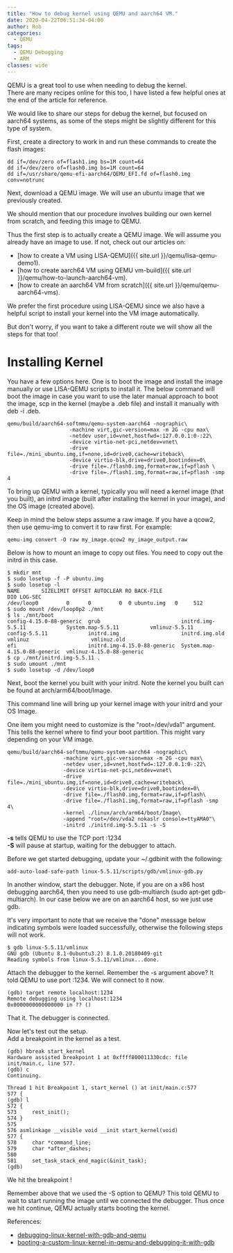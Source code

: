 ```yaml
---
title: "How to debug kernel using QEMU and aarch64 VM."
date: 2020-04-22T06:51:34-04:00
author: Rob
categories:
  - QEMU
tags:
  - QEMU Debugging
  - ARM
classes: wide
---
```


QEMU is a great tool to use when needing to debug the kernel.  
There are many recipes online for this too, I have listed a few helpful ones at the end of the article for reference.  

We would like to share our steps for debug the kernel, but focused on aarch64 systems, as some of the steps might be slightly different for this type of system.

First, create a directory to work in and run these commands to create the flash images:

~~~
dd if=/dev/zero of=flash1.img bs=1M count=64
dd if=/dev/zero of=flash0.img bs=1M count=64
dd if=/usr/share/qemu-efi-aarch64/QEMU_EFI.fd of=flash0.img conv=notrunc
~~~

Next, download a QEMU image.  We will use an ubuntu image that we previously created.

We should mention that our procedure involves building our own kernel from scratch, and feeding this image to QEMU.

Thus the first step is to actually create a QEMU image.  We will assume you already have an image to use.  If not, check out our articles on:
- [how to create a VM using LISA-QEMU]({{ site.url }}/qemu/lisa-qemu-demo1).
- [how to create aarch64 VM using QEMU vm-build]({{ site.url }}/qemu/how-to-launch-aarch64-vm). 
- [how to create an aarch64 VM from scratch]({{ site.url }}/qemu/qemu-aarch64-vms).  

We prefer the first procedure using LISA-QEMU since we also have a helpful script to install your kernel into the VM image automatically.

But don't worry, if you want to take a different route we will show all the steps for that too!

Installing Kernel
===================

You have a few options here.  One is to boot the image and install the image manually or use LISA-QEMU scripts to install it.  The below command will boot the image in case you want to use the later manual approach to boot the image, scp in the kernel (maybe a .deb file) and install it manually with deb -i <kernel>.deb.

~~~
qemu/build/aarch64-softmmu/qemu-system-aarch64 -nographic\
                    -machine virt,gic-version=max -m 2G -cpu max\
                    -netdev user,id=vnet,hostfwd=:127.0.0.1:0-:22\
                    -device virtio-net-pci,netdev=vnet\ 
                    -drive file=./mini_ubuntu.img,if=none,id=drive0,cache=writeback\ 
                    -device virtio-blk,drive=drive0,bootindex=0\ 
                    -drive file=./flash0.img,format=raw,if=pflash \
                    -drive file=./flash1.img,format=raw,if=pflash -smp 4 
~~~

To bring up QEMU with a kernel, typically you will need a kernel image (that you built), an initrd image (built after installing the kernel in your image), and the OS image (created above).

Keep in mind the below steps assume a raw image.  If you have a qcow2, then use qemu-img to convert it to raw first.
For example:

~~~
qemu-img convert -O raw my_image.qcow2 my_image_output.raw
~~~
Below is how to mount an image to copy out files.  You need to copy out the initrd in this case.

~~~
$ mkdir mnt
$ sudo losetup -f -P ubuntu.img
$ sudo losetup -l
NAME       SIZELIMIT OFFSET AUTOCLEAR RO BACK-FILE                                DIO LOG-SEC
/dev/loop0         0      0         0  0 ubuntu.img   0     512
$ sudo mount /dev/loop0p2 ./mnt
$ ls ./mnt/boot
config-4.15.0-88-generic  grub                          initrd.img-5.5.11             System.map-5.5.11          vmlinuz-5.5.11
config-5.5.11             initrd.img                    initrd.img.old                vmlinuz                    vmlinuz.old
efi                       initrd.img-4.15.0-88-generic  System.map-4.15.0-88-generic  vmlinuz-4.15.0-88-generic
$ cp ./mnt/initrd.img-5.5.11 .
$ sudo umount ./mnt
$ sudo losetup -d /dev/loop0
~~~

Next, boot the kernel you built with your initrd.  Note the kernel you built can be found at
arch/arm64/boot/Image.

This command line will bring up your kernel image with your initrd and your OS Image.

One item you might need to customize is the "root=/dev/vda1" argument.  This tells the kernel where to find your boot partition. This might vary depending on your VM image.

~~~
qemu/build/aarch64-softmmu/qemu-system-aarch64 -nographic\
                  -machine virt,gic-version=max -m 2G -cpu max\
                  -netdev user,id=vnet,hostfwd=:127.0.0.1:0-:22\
                  -device virtio-net-pci,netdev=vnet\
                  -drive file=./mini_ubuntu.img,if=none,id=drive0,cache=writeback\
                  -device virtio-blk,drive=drive0,bootindex=0\
                  -drive file=./flash0.img,format=raw,if=pflash\
                  -drive file=./flash1.img,format=raw,if=pflash -smp 4\
                  -kernel ./linux/arch/arm64/boot/Image\
                  -append "root=/dev/vda2 nokaslr console=ttyAMA0"\
                  -initrd ./initrd.img-5.5.11 -s -S
~~~

<B>-s</B> tells QEMU to use the TCP port :1234<BR>
<b>-S</b> will pause at startup, waiting for the debugger to attach.

Before we get started debugging, update your ~/.gdbinit with the following:

~~~
add-auto-load-safe-path linux-5.5.11/scripts/gdb/vmlinux-gdb.py
~~~

In another window, start the debugger.
Note, if you are on a x86 host debugging aarch64, then you need to use gdb-multiarch (sudo apt-get gdb-multiarch). In our case below we are on an aarch64 host, so we just use gdb.

It's very important to note that we receive the "done" message below indicating symbols were loaded successfully, otherwise the following steps will not work.

~~~
$ gdb linux-5.5.11/vmlinux
GNU gdb (Ubuntu 8.1-0ubuntu3.2) 8.1.0.20180409-git
Reading symbols from linux-5.5.11/vmlinux...done.
~~~
Attach the debugger to the kernel.  Remember the -s argument above? It told QEMU to use port :1234.  We will connect to it now.

~~~
(gdb) target remote localhost:1234
Remote debugging using localhost:1234
0x0000000000000000 in ?? ()
~~~
That it.  The debugger is connected. 

Now let's test out the setup. <BR>
Add a breakpoint in the kernel as a test.

~~~
(gdb) hbreak start_kernel
Hardware assisted breakpoint 1 at 0xffff800011330cdc: file init/main.c, line 577.
(gdb) c
Continuing.

Thread 1 hit Breakpoint 1, start_kernel () at init/main.c:577
577 {
(gdb) l
572 {
573     rest_init();
574 }
575 
576 asmlinkage __visible void __init start_kernel(void)
577 {
578     char *command_line;
579     char *after_dashes;
580 
581     set_task_stack_end_magic(&init_task);
(gdb) 
~~~

We hit the breakpoint !

Remember above that we used the -S option to QEMU?  This told QEMU to wait to start running the image until we connected the debugger.  Thus once we hit continue, QEMU actually starts booting the kernel.

References:
- [debugging-linux-kernel-with-gdb-and-qemu](https://yulistic.gitlab.io/2018/12/debugging-linux-kernel-with-gdb-and-qemu/)
- [booting-a-custom-linux-kernel-in-qemu-and-debugging-it-with-gdb](http://nickdesaulniers.github.io/blog/2018/10/24/booting-a-custom-linux-kernel-in-qemu-and-debugging-it-with-gdb/)